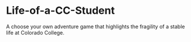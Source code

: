 # Life-of-a-CC-Student
A choose your own adventure game that highlights the fragility of a stable life at Colorado College.
